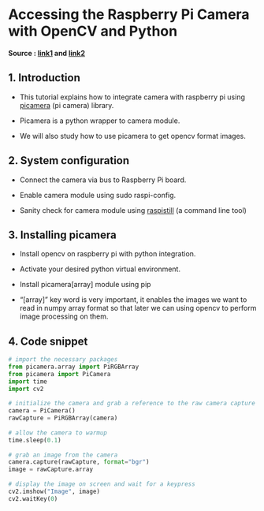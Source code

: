 # Accessing the Raspberry Pi Camera with OpenCV and Python

**Source : [link1](https://www.pyimagesearch.com/2015/03/30/accessing-the-raspberry-pi-camera-with-opencv-and-python/) and [link2](https://www.pyimagesearch.com/2015/02/23/install-opencv-and-python-on-your-raspberry-pi-2-and-b/)**

## 1. Introduction
    

-   This tutorial explains how to integrate camera with raspberry pi using [picamera](https://picamera.readthedocs.io/en/release-1.9/) (pi camera) library.
    
-   Picamera is a python wrapper to camera module.
    
-   We will also study how to use picamera to get opencv format images.
    

  

## 2. System configuration
    

-   Connect the camera via bus to Raspberry Pi board.
    
-   Enable camera module using sudo raspi-config.
    
-   Sanity check for camera module using [raspistill](https://www.raspberrypi.org/documentation/usage/camera/raspicam/raspistill.md) (a command line tool)
    

  

## 3. Installing picamera
    

-   Install opencv on raspberry pi with python integration.
    
-   Activate your desired python virtual environment.
    
-   Install picamera[array] module using pip
    
-   “[array]” key word is very important, it enables the images we want to read in numpy array format so that later we can using opencv to perform image processing on them.
    

## 4. Code snippet

``` python
# import the necessary packages
from picamera.array import PiRGBArray
from picamera import PiCamera
import time
import cv2
 
# initialize the camera and grab a reference to the raw camera capture
camera = PiCamera()
rawCapture = PiRGBArray(camera)
 
# allow the camera to warmup
time.sleep(0.1)
 
# grab an image from the camera
camera.capture(rawCapture, format="bgr")
image = rawCapture.array
 
# display the image on screen and wait for a keypress
cv2.imshow("Image", image)
cv2.waitKey(0)
```





<!--stackedit_data:
eyJoaXN0b3J5IjpbMTQ0MDE3MTcsLTEyNjcyOTc0NTldfQ==
-->